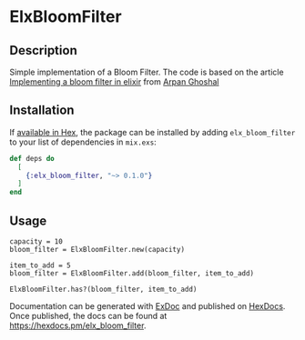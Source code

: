 # ElxBloomFilter

## Description
Simple implementation of a Bloom Filter. The code is based on the article [Implementing a bloom filter in elixir](https://arpanghoshal3.medium.com/implementing-a-bloom-filter-in-elixir-bc30cdcb10e2) from [Arpan Ghoshal](https://arpanghoshal3.medium.com/)

## Installation

If [available in Hex](https://hex.pm/docs/publish), the package can be installed
by adding `elx_bloom_filter` to your list of dependencies in `mix.exs`:

```elixir
def deps do
  [
    {:elx_bloom_filter, "~> 0.1.0"}
  ]
end
```

## Usage
```
capacity = 10
bloom_filter = ElxBloomFilter.new(capacity)

item_to_add = 5
bloom_filter = ElxBloomFilter.add(bloom_filter, item_to_add)

ElxBloomFilter.has?(bloom_filter, item_to_add)
```

Documentation can be generated with [ExDoc](https://github.com/elixir-lang/ex_doc)
and published on [HexDocs](https://hexdocs.pm). Once published, the docs can
be found at <https://hexdocs.pm/elx_bloom_filter>.

